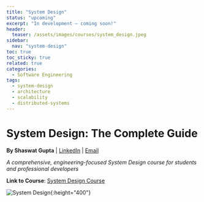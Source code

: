 ```yaml
---
title: "System Design"
status: "upcoming"
excerpt: "In development — coming soon!"
header:
  teaser: /assets/images/courses/system_design.jpeg
sidebar:
  nav: "system-design"
toc: true
toc_sticky: true
related: true
categories:
  - Software Engineering
tags:
  - system-design
  - architecture
  - scalability
  - distributed-systems
---
```


# System Design: The Complete Guide

**By Shaswat Gupta** | [LinkedIn](https://www.linkedin.com/in/shaswat-gupta/) | [Email](mailto:shagupta@ethz.ch)

_A comprehensive, engineering-focused System Design course for students and professional developers_

**Link to Course**: [System Design Course](https://github.com/Shaswat-G/system-design)

![System Design](system_design.jpeg){:height="400"}
